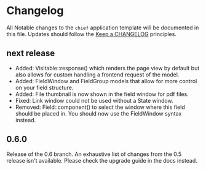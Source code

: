 # Changelog
All Notable changes to the `chief` application template will be documented in this file. Updates should follow the [Keep a CHANGELOG](http://keepachangelog.com/)
principles.

## next release
- Added: Visitable::response() which renders the page view by default but also allows for custom handling a frontend request of the model.
- Added: FieldWindow and FieldGroup models that allow for more control on your field structure.
- Added: File thumbnail is now shown in the field window for pdf files.
- Fixed: Link window could not be used without a State window.
- Removed: Field::component() to select the window where this field should be placed in. You should now use the FieldWindow syntax instead.

## 0.6.0
Release of the 0.6 branch. An exhaustive list of changes from the 0.5 release isn't available. Please check the upgrade guide in the docs instead.
